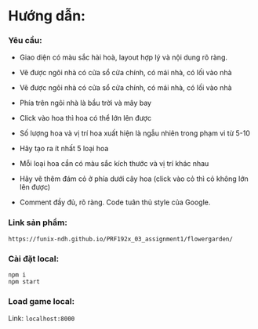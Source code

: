 # Hướng dẫn:

### Yêu cầu:
- Giao diện có màu sắc hài hoà, layout hợp lý và nội dung rõ ràng.

- Vẽ được ngôi nhà có cửa sổ cửa chính, có mái nhà, có lối vào nhà

- Vẽ được ngôi nhà có cửa sổ cửa chính, có mái nhà, có lối vào nhà

- Phía trên ngôi nhà là bầu trời và mây bay

- Click vào hoa thì hoa có thể lớn lên được

- Số lượng hoa và vị trí hoa xuất hiện là ngẫu nhiên trong phạm vi từ 5-10

- Hãy tạo ra ít nhất 5 loại hoa

- Mỗi loại hoa cần có màu sắc kích thước và vị trí khác nhau

- Hãy vẽ thêm đám cỏ ở phía dưới cây hoa (click vào cỏ thì cỏ không lớn lên được)

- Comment đầy đủ, rõ ràng. Code tuân thủ style của Google.

### Link sản phẩm:
```
https://funix-ndh.github.io/PRF192x_03_assignment1/flowergarden/

```

### Cài đặt local:
```
npm i
npm start
```

### Load game local:
Link: `localhost:8000`
